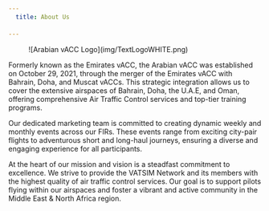 ```yaml
---
  title: About Us

---
```


<figure markdown>
![Arabian vACC Logo](img/TextLogoWHITE.png)
</figure>

Formerly known as the Emirates vACC, the Arabian vACC was established on October 29, 2021, through the merger of the Emirates vACC with Bahrain, Doha, and Muscat vACCs. This strategic integration allows us to cover the extensive airspaces of Bahrain, Doha, the U.A.E, and Oman, offering comprehensive Air Traffic Control services and top-tier training programs.

Our dedicated marketing team is committed to creating dynamic weekly and monthly events across our FIRs. These events range from exciting city-pair flights to adventurous short and long-haul journeys, ensuring a diverse and engaging experience for all participants. 

At the heart of our mission and vision is a steadfast commitment to excellence. We strive to provide the VATSIM Network and its members with the highest quality of air traffic control services. Our goal is to support pilots flying within our airspaces and foster a vibrant and active community in the Middle East & North Africa region.
